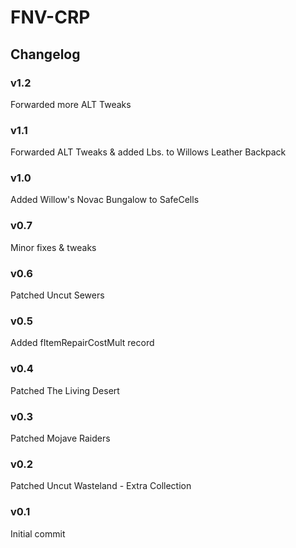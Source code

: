 # FNV-CRP
## Changelog
### v1.2
Forwarded more ALT Tweaks
### v1.1
Forwarded ALT Tweaks & added Lbs. to Willows Leather Backpack
### v1.0
Added Willow's Novac Bungalow to SafeCells
### v0.7
Minor fixes & tweaks
### v0.6
Patched Uncut Sewers
### v0.5
Added fItemRepairCostMult record
### v0.4
Patched The Living Desert
### v0.3
Patched Mojave Raiders
### v0.2
Patched Uncut Wasteland - Extra Collection
### v0.1
Initial commit
